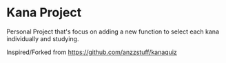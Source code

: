 # Kana Project
Personal Project that's focus on adding a new function to select each kana individually and studying.

Inspired/Forked from https://github.com/anzzstuff/kanaquiz